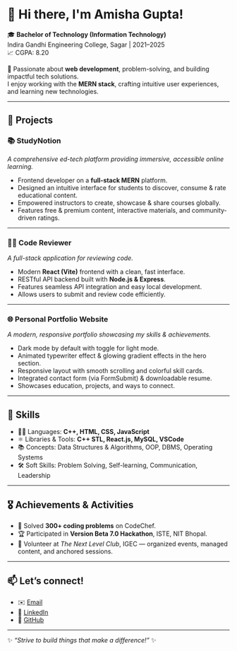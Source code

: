 # 👋 Hi there, I'm Amisha Gupta!

🎓 **Bachelor of Technology (Information Technology)**  
Indira Gandhi Engineering College, Sagar | 2021–2025  
📈 CGPA: 8.20

🌟 Passionate about **web development**, problem-solving, and building impactful tech solutions.  
I enjoy working with the **MERN stack**, crafting intuitive user experiences, and learning new technologies.

---

## 🚀 Projects

### 📚 StudyNotion
*A comprehensive ed-tech platform providing immersive, accessible online learning.*  
- Frontend developer on a **full-stack MERN** platform.
- Designed an intuitive interface for students to discover, consume & rate educational content.
- Empowered instructors to create, showcase & share courses globally.
- Features free & premium content, interactive materials, and community-driven ratings.

---

### 🧑‍💻 Code Reviewer  
*A full-stack application for reviewing code.*  
- Modern **React (Vite)** frontend with a clean, fast interface.
- RESTful API backend built with **Node.js & Express**.
- Features seamless API integration and easy local development.
- Allows users to submit and review code efficiently.

---

### 🌐 Personal Portfolio Website  
*A modern, responsive portfolio showcasing my skills & achievements.*  
- Dark mode by default with toggle for light mode.
- Animated typewriter effect & glowing gradient effects in the hero section.
- Responsive layout with smooth scrolling and colorful skill cards.
- Integrated contact form (via FormSubmit) & downloadable resume.
- Showcases education, projects, and ways to connect.

---


## 📖 Skills

- 👩‍💻 Languages: **C++, HTML, CSS, JavaScript**
- ⚛️ Libraries & Tools: **C++ STL, React.js, MySQL, VSCode**
- 📚 Concepts: Data Structures & Algorithms, OOP, DBMS, Operating Systems
- 🛠️ Soft Skills: Problem Solving, Self-learning, Communication, Leadership

---

## 🎖️ Achievements & Activities

- 🧠 Solved **300+ coding problems** on CodeChef.
- 🏆 Participated in **Version Beta 7.0 Hackathon**, ISTE, NIT Bhopal.
- 🎤 Volunteer at *The Next Level Club*, IGEC — organized events, managed content, and anchored sessions.

---

## 📫 Let’s connect!

- ✉️ [Email](mailto:amishagupta131@gmail.com)
- 💼 [LinkedIn](https://www.linkedin.com/in/amigupta2002)
- 🔗 [GitHub](https://github.com/amishagupta19)

---

✨ *“Strive to build things that make a difference!”* ✨
